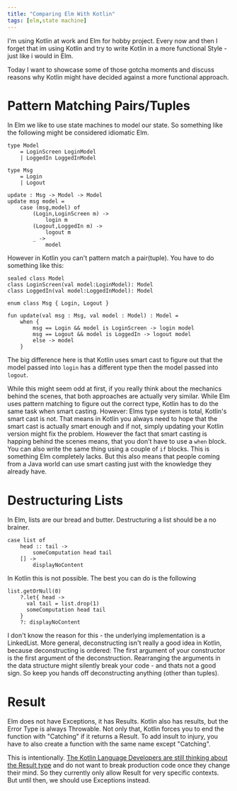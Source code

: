 ```yaml
---
title: "Comparing Elm With Kotlin"
tags: [elm,state machine]
---
```

I'm using Kotlin at work and Elm for hobby project. Every now and then I forget that im using Kotlin and try to write Kotlin in a more functional Style - just like i would in Elm.

Today I want to showcase some of those gotcha moments and discuss reasons why Kotlin might have decided against a more functional approach.

# Pattern Matching Pairs/Tuples

In Elm we like to use state machines to model our state. So something like the following might be considered idiomatic Elm.

```
type Model
    = LoginScreen LoginModel
    | LoggedIn LoggedInModel

type Msg
    = Login
    | Logout

update : Msg -> Model -> Model
update msg model =
    case (msg,model) of
        (Login,LoginScreen m) ->
            login m
        (Logout,LoggedIn m) ->
            logout m
        _ ->
            model
```

However in Kotlin you can't pattern match a pair(tuple). You have to do something like this:

```
sealed class Model
class LoginScreen(val model:LoginModel): Model
class LoggedIn(val model:LoggedInModel): Model

enum class Msg { Login, Logout }

fun update(val msg : Msg, val model : Model) : Model =
    when {
        msg == Login && model is LoginScreen -> login model
        msg == Logout && model is LoggedIn -> logout model
        else -> model
    }
```

The big difference here is that Kotlin uses smart cast to figure out that the model passed into `login` has a different type then the model passed into `logout`.

While this might seem odd at first, if you really think about the mechanics behind the scenes, that both approaches are actually very similar. While Elm uses pattern matching to figure out the correct type, Kotlin has to do the same task when smart casting. However: Elms type system is total, Kotlin's smart cast is not. That means in Kotlin you always need to hope that the smart cast is actually smart enough and if not, simply updating your Kotlin version might fix the problem. However the fact that smart casting is happing behind the scenes means, that you don't have to use a `when` block. You can also write the same thing using a couple of `if` blocks. This is something Elm completely lacks. But this also means that people coming from a Java world can use smart casting just with the knowledge they already have.

# Destructuring Lists

In Elm, lists are our bread and butter. Destructuring a list should be a no brainer.

```
case list of
    head :: tail ->
        someComputation head tail
    [] ->
        displayNoContent
```

In Kotlin this is not possible. The best you can do is the following

```
list.getOrNull(0)
    ?.let{ head ->
      val tail = list.drop(1)
      someComputation head tail
    }
    ?: displayNoContent
```

I don't know the reason for this - the underlying implementation is a LinkedList. More general, deconstructing isn't really a good idea in Kotlin, because deconstructing is ordered: The first argument of your constructor is the first argument of the deconstruction. Rearranging the arguments in the data structure might silently break your code - and thats not a good sign. So keep you hands off deconstructing anything (other than tuples).

# Result

Elm does not have Exceptions, it has Results. Kotlin also has results, but the Error Type is always Throwable. Not only that, Kotlin forces you to end the function with "Catching" if it returns a Result. To add insult to injury, you have to also create a function with the same name except "Catching".

This is intentionally. [The Kotlin Language Developers are still thinking about the Result type](https://github.com/Kotlin/KEEP/blob/master/proposals/stdlib/result.md) and do not want to break production code once they change their mind. So they currently only allow Result for very specific contexts. But until then, we should use Exceptions instead.